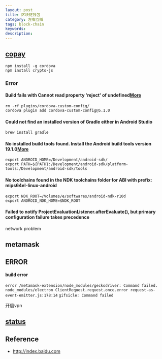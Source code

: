 ```yaml
---
layout: post
title: 区块链钱包
category: 左右互搏
tags: block-chain
keywords: 
description: 
---
```


## [copay](https://github.com/bitpay/copay)

```
npm install -g cordova
npm install crypto-js
```

### Error

#### Build fails with Cannot read property 'reject' of undefined[More](https://stackoverflow.com/questions/56862129/build-fails-with-cannot-read-property-reject-of-undefined)


```
rm -rf plugins/cordova-custom-config/
cordova plugin add cordova-custom-config@5.1.0
```

#### Could not find an installed version of Gradle either in Android Studio

```
brew install gradle
```

#### No installed build tools found. Install the Android build tools version 19.1.0[More](https://cordova.apache.org/docs/en/latest/guide/platforms/android/index.html)

```
export ANDROID_HOME=/Development/android-sdk/
export PATH=${PATH}:/Development/android-sdk/platform-tools:/Development/android-sdk/tools
```

#### No toolchains found in the NDK toolchains folder for ABI with prefix: mips64el-linux-android

```
export NDK_ROOT=/Volumes/e/softwares/android-ndk-r10d
export ANDROID_NDK_HOME=$NDK_ROOT
```

#### Failed to notify ProjectEvaluationListener.afterEvaluate(), but primary configuration failure takes precedence

network problem

## metamask

## ERROR

#### build error

`error /metamask-extension/node_modules/geckodriver: Command failed.`
`node_modules/electron ClientRequest.request.once.error request-as-event-emitter.js:178:14`
`gifsicle: Command failed`

开启vpn

## [status](https://github.com/status-im/status-react)


## Reference

* <http://index.baidu.com>